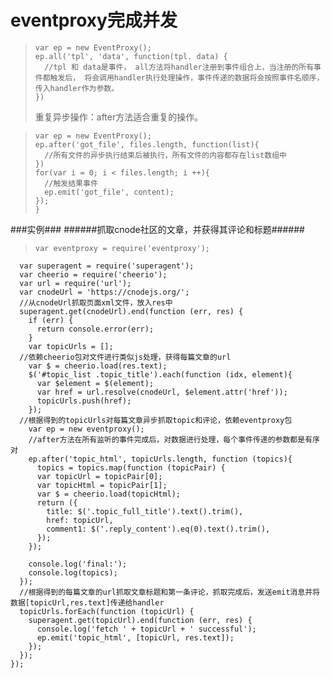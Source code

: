 eventproxy完成并发
======

>     var ep = new EventProxy();
>     ep.all('tpl', 'data', function(tpl. data) {
>       //tpl 和 data是事件， all方法将handler注册到事件组合上，当注册的所有事件都触发后， 将会调用handler执行处理操作，事件传递的数据将会按照事件名顺序， 传入handler作为参数。
>     })
> 重复异步操作：after方法适合重复的操作。

>     var ep = new EventProxy();
>     ep.after('got_file', files.length, function(list){
>       //所有文件的异步执行结束后被执行，所有文件的内容都存在list数组中
>     })
>     for(var i = 0; i < files.length; i ++){
>       //触发结果事件
>       ep.emit('got_file', content);
>     });
>     }

###实例###
######抓取cnode社区的文章，并获得其评论和标题######

>     var eventproxy = require('eventproxy');
	  var superagent = require('superagent');
	  var cheerio = require('cheerio');
	  var url = require('url');
  	  var cnodeUrl = 'https://cnodejs.org/';
      //从cnodeUrl抓取页面xml文件，放入res中
	  superagent.get(cnodeUrl).end(function (err, res) {
        if (err) {
          return console.error(err);
        }
    	var topicUrls = [];
      //依赖cheerio包对文件进行类似js处理，获得每篇文章的url
    	var $ = cheerio.load(res.text);
		$('#topic_list .topic_title').each(function (idx, element){
     	  var $element = $(element);
      	  var href = url.resolve(cnodeUrl, $element.attr('href'));
     	  topicUrls.push(href);
   		});
      //根据得到的topicUrls对每篇文章异步抓取topic和评论，依赖eventproxy包
    	var ep = new eventproxy();
        //after方法在所有监听的事件完成后，对数据进行处理，每个事件传递的参数都是有序对
    	ep.after('topic_html', topicUrls.length, function (topics){
     	  topics = topics.map(function (topicPair) {
       	  var topicUrl = topicPair[0];
          var topicHtml = topicPair[1];
      	  var $ = cheerio.load(topicHtml);
      	  return ({
        	title: $('.topic_full_title').text().trim(),
            href: topicUrl,
            comment1: $('.reply_content').eq(0).text().trim(),
          });
        });

      	console.log('final:');
      	console.log(topics);
      });
      //根据得到的每篇文章的url抓取文章标题和第一条评论，抓取完成后，发送emit消息并将数据[topicUrl,res.text]传递给handler
      topicUrls.forEach(function (topicUrl) {
     	superagent.get(topicUrl).end(function (err, res) {
          console.log('fetch ' + topicUrl + ' successful');
          ep.emit('topic_html', [topicUrl, res.text]);
        });
      });
    });




